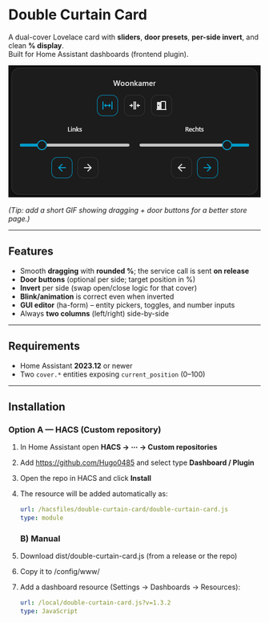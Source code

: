 # Double Curtain Card

A dual-cover Lovelace card with **sliders**, **door presets**, **per-side invert**, and clean **% display**.  
Built for Home Assistant dashboards (frontend plugin).

![Mijn Gordijnen Card Screenshot](screenshot.png)

*(Tip: add a short GIF showing dragging + door buttons for a better store page.)*

---

## Features
- Smooth **dragging** with **rounded %**; the service call is sent **on release**
- **Door buttons** (optional per side; target position in %)
- **Invert** per side (swap open/close logic for that cover)
- **Blink/animation** is correct even when inverted
- **GUI editor** (ha-form) – entity pickers, toggles, and number inputs
- Always **two columns** (left/right) side-by-side

---

## Requirements
- Home Assistant **2023.12** or newer
- Two `cover.*` entities exposing `current_position` (0–100)

---

## Installation

### Option A — HACS (Custom repository)
1. In Home Assistant open **HACS → ⋯ → Custom repositories**  
2. Add https://github.com/Hugo0485 and select type **Dashboard / Plugin**  
3. Open the repo in HACS and click **Install**  
4. The resource will be added automatically as:
   ```yaml
   url: /hacsfiles/double-curtain-card/double-curtain-card.js
   type: module
   ```
   

   ### B) Manual
1. Download dist/double-curtain-card.js (from a release or the repo)
2. Copy it to /config/www/
3. Add a dashboard resource (Settings → Dashboards → Resources):
   ```yaml
   url: /local/double-curtain-card.js?v=1.3.2
   type: JavaScript
   ```

  



